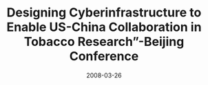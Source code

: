 ---
date: 2008-03-26
title: "Designing Cyberinfrastructure to Enable US-China Collaboration in Tobacco Research”-Beijing Conference"
source: SoIC News
sourceUrl: http://www.slis.indiana.edu/news/story.php?story_id=1698
pdfLink: 20080326-borner-cyber-china.pdf
---